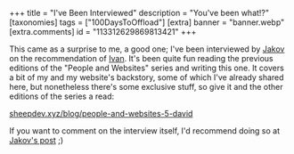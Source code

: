 +++
title = "I've Been Interviewed"
description = "You've been what!?"
[taxonomies]
tags = ["100DaysToOffload"]
[extra]
banner = "banner.webp"
[extra.comments]
id = "113312629869813421"
+++

This came as a surprise to me, a good one; I've been interviewed by [Jakov](https://sheepdev.xyz) on the recommendation of [Ivan](https://libreivan.com). It's been quite fun reading the previous editions of the "People and Websites" series and writing this one. It covers a bit of my and my website's backstory, some of which I've already shared here, but nonetheless there's some exclusive stuff, so give it and the other editions of the series a read:

[sheepdev.xyz/blog/people-and-websites-5-david](https://sheepdev.xyz/blog/people-and-websites-5-david)

If you want to comment on the interview itself, I'd recommend doing so at [Jakov's post](https://social.sheepdev.xyz/@sheep/statuses/01JA7Q3MWS34XKASF431T6HZ57) ;)
